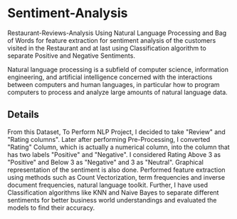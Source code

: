 # Sentiment-Analysis

Restaurant-Reviews-Analysis
Using Natural Language Processing and Bag of Words for feature extraction for sentiment analysis of the customers visited in the Restaurant and at last using Classification algorithm to separate Positive and Negative Sentiments.

Natural language processing is a subfield of computer science, information engineering, and artificial intelligence concerned with the interactions between computers and human languages, in particular how to program computers to process and analyze large amounts of natural language data.

## Details
From this Dataset, To Perform NLP Project, I decided to take "Review" and "Rating columns".
Later after performing Pre-Processing, I converted "Rating" Column, which is actually a numerical column, into the column that has two labels "Positive" and "Negative".
I considered Rating Above 3 as "Positive" and Below 3 as "Negative" and 3 as "Neutral".
 Graphical representation of the sentiment is also done.
Performed  feature extraction using methods such as Count Vectorization, term frequencies and inverse document frequencies, natural language toolkit.
Further, I have used Classification algorithms like KNN and Naive Bayes to separate different sentiments for better business world understandings and evaluated the models to find their accuracy.
